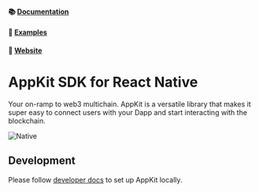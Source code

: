 #### 📚 [Documentation](https://docs.walletconnect.com/appkit/react-native/core/installation)

#### 🔎 [Examples](https://github.com/WalletConnect/react-native-examples/tree/main/dapps/W3MWagmi)

#### 🔗 [Website](https://web3modal.com)

# AppKit SDK for React Native

Your on-ramp to web3 multichain. AppKit is a versatile library that makes it super easy to connect users with your Dapp and start interacting with the blockchain.

![Native](https://github.com/WalletConnect/web3modal-react-native/assets/25931366/d474f3dc-a881-4c16-9f91-cda875d962c1)

## Development

Please follow [developer docs](./.github/docs/development.md) to set up AppKit locally.
